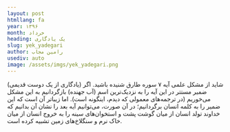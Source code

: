```yaml
---
layout: post
htmllang: fa
year: ۱۳۹۶
month: خرداد
heading: یک یادگاری
slug: yek_yadegari
author: رامین مجاب
usediv: auto
image: /assets/imgs/yek_yadegari.png
---
```


(یادگاری از یک دوست قدیمی) شاید از مشکل علمی آیه ۷ سوره طارق شنیده باشید. اگر ضمیر مستتر در این آیه را به نزدیک‌ترین اسم (آب جهنده) بازگردانیم به این مشکل می‌خوریم (در ترجمه‌های معمولی که دیدم، اینگونه است). اما زیباتر آن است که این ضمیر را به کلمه انسان برگردانیم؛ در آن صورت، می‌توانیم آیه بعد را نشان آن بدانیم که خداوند تولد انسان از میان گوشت پشت و استخوان‌های سینه را به خروج انسان از میان خاک نرم و سنگلاخ‌های زمین تشبیه کرده است. 
